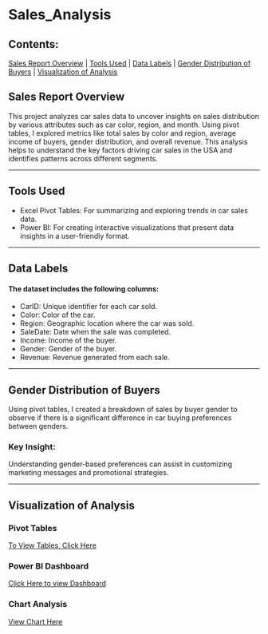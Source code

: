 # Sales_Analysis

## Contents:
[Sales Report Overview](#sales-report-overview) | [Tools Used](#tools-used) | [Data Labels](#data-labels) | [Gender Distribution of Buyers](#gender-distribution-of-buyers) | 
[Visualization of Analysis](#visualization-of-analysis)


## Sales Report Overview
This project analyzes car sales data to uncover insights on sales distribution by various attributes such as car color, region, and month. Using pivot tables, I explored metrics like total sales by color and region, average income of buyers, gender distribution, and overall revenue. This analysis helps to understand the key factors driving car sales in the USA and identifies patterns across different segments.

---
## Tools Used
  - Excel Pivot Tables: For summarizing and exploring trends in car sales data.
  - Power BI: For creating interactive visualizations that present data insights in a user-friendly format.

---

## Data Labels
#### The dataset includes the following columns:
  - CarID: Unique identifier for each car sold.
  - Color: Color of the car.
  - Region: Geographic location where the car was sold.
  - SaleDate: Date when the sale was completed.
  - Income: Income of the buyer.
  - Gender: Gender of the buyer.
  - Revenue: Revenue generated from each sale.

---

## Gender Distribution of Buyers
Using pivot tables, I created a breakdown of sales by buyer gender to observe if there is a significant difference in car buying preferences between genders.

### Key Insight:
Understanding gender-based preferences can assist in customizing marketing messages and promotional strategies.

---

## Visualization of Analysis
### Pivot Tables
[To View Tables, Click Here](https://ibb.co/pjJFZF9)

### Power BI Dashboard
[Click Here to view Dashboard](https://ibb.co/FqTKs29)

### Chart Analysis
[View Chart Here](https://ibb.co/SvpYFJQ)

